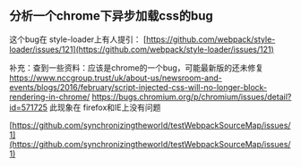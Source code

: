 ## 分析一个chrome下异步加载css的bug

这个bug在 style-loader上有人提引：
[https://github.com/webpack/style-loader/issues/121](https://github.com/webpack/style-loader/issues/121)

补充：查到一些资料：应该是chrome的一个bug，可能最新版的还未修复
https://www.nccgroup.trust/uk/about-us/newsroom-and-events/blogs/2016/february/script-injected-css-will-no-longer-block-rendering-in-chrome/
https://bugs.chromium.org/p/chromium/issues/detail?id=571725
此现象在 firefox和IE上没有问题


[https://github.com/synchronizingtheworld/testWebpackSourceMap/issues/1](https://github.com/synchronizingtheworld/testWebpackSourceMap/issues/1)
